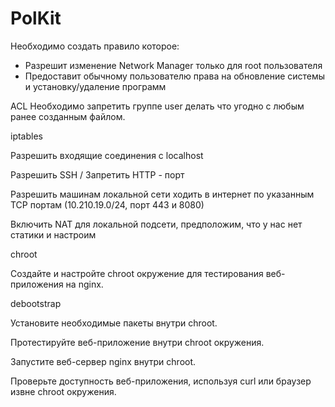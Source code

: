 # PolKit 
Необходимо создать правило которое:
* Разрешит изменение Network Manager только для root пользователя
* Предоставит обычному пользователю права на обновление системы и установку/удаление программ

ACL Необходимо запретить группе user делать что угодно с любым ранее созданным файлом.

iptables

Разрешить входящие соединения с localhost

Разрешить SSH / Запретить HTTP - порт

Разрешить машинам локальной сети ходить в интернет по указанным TCP портам (10.210.19.0/24, порт 443 и 8080)

Включить NAT для локальной подсети, предположим, что у нас нет статики и настроим

chroot

Создайте и настройте chroot окружение для тестирования веб-приложения на nginx.

debootstrap

Установите необходимые пакеты внутри chroot.

Протестируйте веб-приложение внутри chroot окружения.

Запустите веб-сервер nginx внутри chroot.

Проверьте доступность веб-приложения, используя curl или браузер извне chroot окружения.
